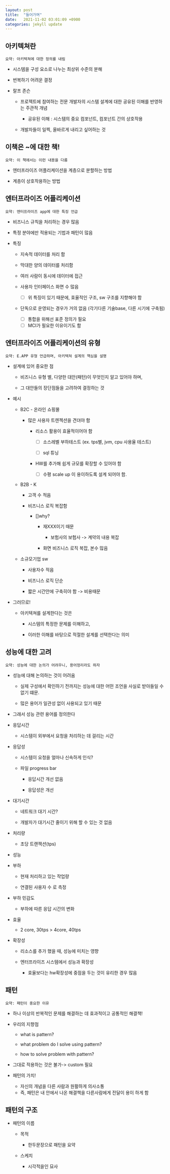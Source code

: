 ```yaml
---
layout: post
title:  "들어가며"
date:   2021-11-02 03:01:09 +0900
categories: jekyll update
---
```




## 아키텍쳐란

    요약: 아키텍쳐에 대한 정의를 내림

-   시스템을 구성 요소로 나누는 최상위 수준의 분해
-   번복하기 어려운 결정
    
-   랄프 존슨
	-   프로젝트에 참여하는 전문 개발자의 시스템 설계에 대한 공유된 이해를 반영하는 주관적 개념
    

		-   공유된 이해 : 시스템의 중요 컴포넌트, 컴포넌트 간의 상호작용
    

	-   개발자들이 일찍, 올바르게 내리고 싶어하는 것

## 이책은 ~에 대한 책!

    요약: 이 책에서는 이런 내용을 다름

-   엔터프라이즈 어플리케이션을 계층으로 분할하는 방법
    
-   계층이 상호작용하는 방법

## 엔터프라이즈 어플리케이션

    요약: 엔터프라이즈 app에 대한 특징 언급

 -   비즈니스 규칙을 처리하는 경우 많음
    
 -   특정 분야에만 적용되는 기법과 패턴이 많음
    
 -   특징
		-   지속적 데이터를 처리 함
		    
		-   막대한 양의 데이터를 처리함
		    
		-   여러 사람이 동시에 데이터에 접근
		    
		-   사용자 인터페이스 화면 수 많음
			 - [ ] 위 특징이 있기 때문에, 효율적인 구조, sw 구조를 지향해야 함
		- 단독으로 운영되는 경우가 거의 없음 (각기다른 기술base, 다른 시기에 구축됨)
			 - [ ] 통합을 위해선 표준 정의가 필요 
			 - [ ] MCI가 필요한 이유이기도 함

## 엔터프라이즈 어플리케이션의 유형

    요약: E.APP 유형 언급하며, 아키텍쳐 설계의 핵심을 설명

-   설계에 있어 중요한 점
    

	-   비즈니스 유형 별, 다양한 대안(패턴)이 무엇인지 알고 있어야 하며,
	    
	-   그 대안들의 장단점들을 고려하여 결정하는 것

-   예시
    

	-   B2C - 온라인 쇼핑몰
    

		-   많은 사용자 트렌젝션을 견뎌야 함
    

			-   리소스 활용이 효율적이어야 함
    

				 - [ ] 소스레벨 부하테스트 (ex. tps별, jvm, cpu 사용율 테스트)

    

				 - [ ] sql 튜닝

    

			-   HW를 추가해 쉽게 규모를 확장할 수 있어야 함
    

				 - [ ] 수평 scale up 이 용이하도록 설계 되어야 함.

    

	-   B2B - K  
    

		-   고객 수 적음
    
		-   비즈니스 로직 복잡함
    

			-   []why?
    

				-   재XXX이기 때문
    

					-   보험사의 보험사 -> 계약의 내용 복잡
    

				-   화면 비즈니스 로직 복잡, 본수 많음
    

	-   소규모기업 sw  
	    

		-   사용자수 적음
		    
		-   비즈니스 로직 단순
		    
		-   짧은 시간안에 구축히야 함 -> 비용때문

-   그러므로!
    

	-   아키텍쳐를 설계한다는 것은
    

		-   시스템의 특정한 문제를 이해하고,
    
		-   이러한 이해를 바탕으로 적절한 설계를 선택한다는 의미

  

## 성능에 대한 고려

    요약: 성능에 대한 논의가 어려우니, 용어정리라도 하자
    
-   성능에 대해 논의하는 것이 어려움

	-   실제 구성에서 확인하기 전까지는 성능에 대한 어떤 조언을 사실로 받아들일 수 없기 떄문.
	    
	-   많은 용어가 일관성 없이 사용되고 있기 때문

-   그래서 성능 관련 용어를 정의한다
    
-   응답시간
	-   시스템이 외부에서 요청을 처리하는 데 걸리는 시간 

-   응답성
	-   시스템이 요청을 얼마나 신속하게 인식?
	    
	-   파일 progress bar
		-   응답시간 개선 없음
    
		-   응답성은 개선

- 대기시간
	-    네트워크 대기 시간?
	    
	-   개발자가 대기시간 줄이기 위해 할 수 있는 것 없음

-   처리량
    

	-   초당 트랜잭션(tps)
    

-   성능
   
    

-   부하
    

	-   현재 처리하고 있는 작업량
	    
	-   연결된 사용자 수 로 측정
    

-   부하 민감도
    

	-   부하에 따른 응답 시간의 변화
    

-   효율
    

	-   2 core, 30tps > 4core, 40tps

-   확장성
    

	-   리소스를 추가 했을 때, 성능에 미치는 영향
	    
	-   엔터프라이즈 시스템에서 성능과 확장성
    

		-   효율보다는 hw확장성에 중점을 두는 것이 유리한 경우 많음

## 패턴

    요약: 패턴이 중요한 이유

-   하나 이상의 반복적인 문제를 해결하는 데 효과적이고 공통적인 해결책!
    
-   우리의 지향점
    

	-   what is pattern?
	    
	-   what problem do I solve using pattern?
	    
	-   how to solve problem with pattern?
    

-   그대로 적용하는 것은 불가-> custom 필요
    
-   패턴의 가치!
    

	- 자신의 개념을 다른 사람과 원활하게 의사소통
	- 즉, 패턴은 내 안에서 나온 해결책을 다른사람에게 전달이 용이 하게 함

## 패턴의 구조
-   패턴의 이름
    
	-   목적
    

		-   한두문장으로 패턴을 요약
    

	-   스케치
    

		-   시각적을인 묘사
